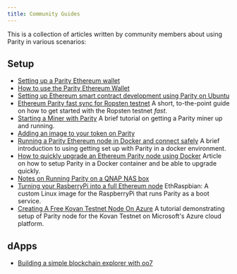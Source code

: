 ```yaml
---
title: Community Guides
---
```


This is a collection of articles written by community members about using Parity in various scenarios:

## Setup
- [Setting up a Parity Ethereum wallet](http://xexr.com/setting-up-a-parity-ethereum-wallet/)
- [How to use the Parity Ethereum Wallet](https://www.cryptocompare.com/wallets/guides/how-to-use-the-parity-ethereum-wallet/)
- [Setting up Ethereum smart contract development using Parity on Ubuntu](https://medium.com/@joshua.knight/setting-up-ethereum-smart-contract-development-using-parity-on-ubuntu-abca4da3dce2)
- [Ethereum Parity fast sync for Ropsten testnet](https://medium.com/ziggify/ethereum-parity-fast-sync-for-ropsten-testnet-3487a2a38e38#.x0j63rhiz) A short, to-the-point guide on how to get started with the Ropsten testnet _*fast*_.
- [Starting a Miner with Parity](https://www.atraura.com/en/how-to-set-up-an-ethereum-parity-node-in-digitalocean-ubuntu-14-04-4/) A brief tutorial on getting a Parity miner up and running.
- [Adding an image to your token on Parity](https://medium.com/@Dave_Appleton/adding-an-image-to-your-token-on-parity-516fc8b51cab)
- [Running a Parity Ethereum node in Docker and connect safely](https://medium.com/@preitsma/setting-up-a-parity-ethereum-node-in-docker-and-connect-safely-f881faa17686#.jhfm66g6i) A brief introduction to using getting set up with Parity in a docker environment.
- [How to quickly upgrade an Ethereum Parity node using Docker](https://medium.com/decentralized-capital/how-to-quickly-upgrade-an-ethereum-parity-node-using-docker-e170fa2a2045#.ph7lxt2g7) Article on how to setup Parity in a Docker container and be able to upgrade quickly.
- [Notes on Running Parity on a QNAP NAS box](https://github.com/benjaminion/eth-parity-qnap/wiki)
- [Turning your RasberryPi into a full Ethereum node](https://github.com/diglos/pi-gen) EthRaspbian: A custom Linux image for the RaspberryPi that runs Parity as a boot service.
- [Creating A Free Kovan Testnet Node On Azure](https://medium.com/@attores/creating-a-free-kovan-testnet-node-on-azure-step-by-step-guide-8f10127985e4) A tutorial demonstrating setup of Parity node for the Kovan Testnet on Microsoft's Azure cloud platform.

## dApps
- [Building a simple blockchain explorer with oo7](https://medium.com/@kaikun213/simple-ethereum-blockchain-explorer-part-1-f0cbd659eb0f)
